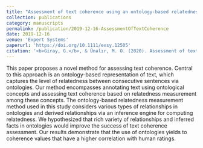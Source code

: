 ```yaml
---
title: "Assessment of text coherence using an ontology-based relatedness measurement method"
collection: publications
category: manuscripts
permalink: /publication/2019-12-16-AssessmentOfTextCoherence
date: 2019-12-16
venue: 'Expert Systems'
paperurl: 'https://doi.org/10.1111/exsy.12505'
citation: '<b>Giray, G.</b>, & Ünalır, M. O. (2020). Assessment of text coherence using an ontology‐based relatedness measurement method. <i>Expert Systems</i>, 37(3), e12505.'
---
```


This paper proposes a novel method for assessing text coherence. Central to this approach is an ontology-based representation of text, which captures the level of relatedness between consecutive sentences via ontologies. Our method encompasses annotating text using ontological concepts and assessing text coherence based on relatedness measurement among these concepts. The ontology-based relatedness measurement method used in this study considers various types of relationships in ontologies and derived relationships via an inference engine for computing relatedness. We hypothesized that rich variety of relationships and inferred facts in ontologies would improve the success of text coherence assessment. Our results demonstrate that the use of ontologies yields to coherence values that have a higher correlation with human ratings.
